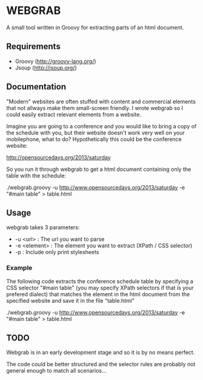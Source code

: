 WEBGRAB
=======

A small tool written in Groovy for extracting parts of an html document.

## Requirements ##
* Groovy (http://groovy-lang.org/)
* Jsoup (http://jsoup.org/)

## Documentation ##
"Modern" websites are often stuffed with content and commercial elements that not allways make them small-screen friendly.
I wrote webgrab so I could easily extract relevant elements from a website.

Imagine you are going to a conference and you would like to bring a copy of the schedule with you, but their website doesn't work very well on your mobilephone, what to do?
Hypothetically this could be the conference website:

http://opensourcedays.org/2013/saturday

So you run it through webgrab to get a html document containing only the table with the schedule:

./webgrab.groovy -u http://www.opensourcedays.org/2013/saturday -e "#main table" > table.html

## Usage ##

webgrab takes 3 parameters:
* -u &lt;url&gt; : The url you want to parse
* -e &lt;element&gt; : The element you want to extract (XPath / CSS selector)
* -p : Include only print stylesheets

### Example ###
The following code extracts the conference schedule table by specifying a CSS selector "#main table" (you may specify XPath selectors if that is your prefered dialect) that matches the element in the html document from the specified website and save it in the file "table.html"

./webgrab.groovy -u http://www.opensourcedays.org/2013/saturday -e "#main table" > table.html

## TODO ##
Webgrab is in an early development stage and so it is by no means perfect.

The code could be better structured and the selector rules are probably not general enough to match all scenarios...
